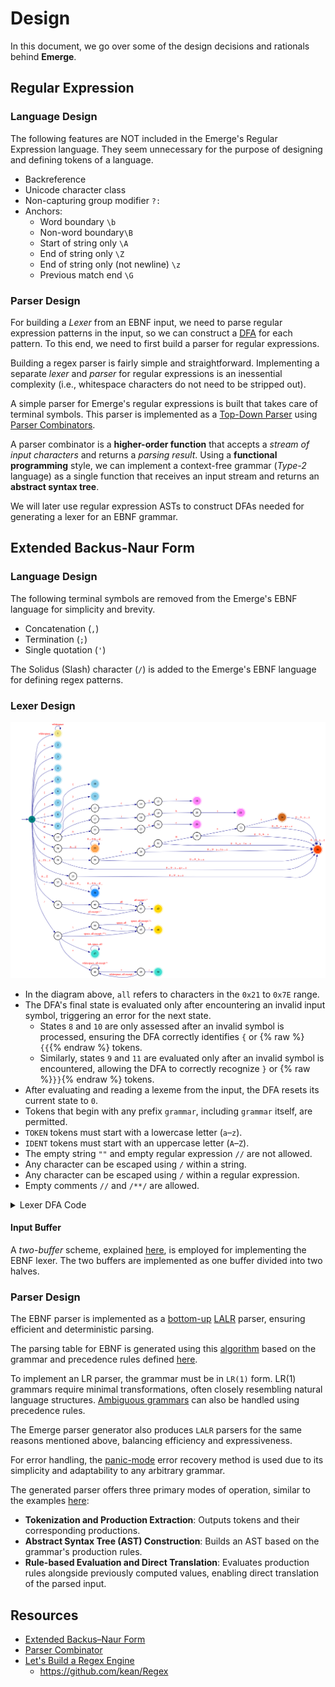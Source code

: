 # Design

In this document, we go over some of the design decisions and rationals behind **Emerge**.

## Regular Expression

### Language Design

The following features are NOT included in the Emerge's Regular Expression language.
They seem unnecessary for the purpose of designing and defining tokens of a language.

  - Backreference
  - Unicode character class
  - Non-capturing group modifier `?:`
  - Anchors:
      - Word boundary `\b`
      - Non-word boundary`\B`
      - Start of string only `\A`
      - End of string only `\Z`
      - End of string only (not newline) `\z`
      - Previous match end `\G`

### Parser Design

For building a *Lexer* from an EBNF input, we need to parse regular expression patterns in the input,
so we can construct a [DFA](https://en.wikipedia.org/wiki/Deterministic_finite_automaton) for each pattern.
To this end, we need to first build a parser for regular expressions.

Building a regex parser is fairly simple and straightforward.
Implementing a separate *lexer* and *parser* for regular expressions is an inessential complexity
(i.e., whitespace characters do not need to be stripped out).

A simple parser for Emerge's regular expressions is built that takes care of terminal symbols.
This parser is implemented as a [Top-Down Parser](https://en.wikipedia.org/wiki/Top-down_parsing)
using [Parser Combinators](https://en.wikipedia.org/wiki/Parser_combinator).

A parser combinator is a **higher-order function** that accepts a *stream of input characters* and returns a *parsing result*.
Using a **functional programming** style, we can implement a context-free grammar (*Type-2* language)
as a single function that receives an input stream and returns an **abstract syntax tree**.

We will later use regular expression ASTs to construct DFAs needed for generating a lexer for an EBNF grammar.

## Extended Backus-Naur Form

### Language Design

The following terminal symbols are removed from the Emerge's EBNF language for simplicity and brevity.

  - Concatenation (`,`)
  - Termination (`;`)
  - Single quotation (`'`)

The Solidus (Slash) character (`/`) is added to the Emerge's EBNF language for defining regex patterns.

### Lexer Design

![Lexer DFA](./lexer-dfa.png)

  - In the diagram above, `all` refers to characters in the `0x21` to `0x7E` range.
  - The DFA's final state is evaluated only after encountering an invalid input symbol,
    triggering an error for the next state.
    - States `8` and `10` are only assessed after an invalid symbol is processed,
      ensuring the DFA correctly identifies `{` or {% raw %}`{{`{% endraw %} tokens.
    - Similarly, states `9` and `11` are evaluated only after an invalid symbol is encountered,
      allowing the DFA to correctly recognize `}` or {% raw %}`}}`{% endraw %} tokens.
  - After evaluating and reading a lexeme from the input, the DFA resets its current state to `0`.
  - Tokens that begin with any prefix `grammar`, including `grammar` itself, are permitted.
  - `TOKEN` tokens must start with a lowercase letter (`a`–`z`).
  - `IDENT` tokens must start with an uppercase letter (`A`–`Z`).
  - The empty string `""` and empty regular expression `//` are not allowed.
  - Any character can be escaped using `/` within a string.
  - Any character can be escaped using `/` within a regular expression.
  - Empty comments `//` and `/**/` are allowed.

<details>
<summary>Lexer DFA Code</summary>

```go
package main

import (
	"fmt"

	. "github.com/moorara/algo/automata"
)

func main() {
	dfa := NewDFA(0, States{
		1, 2,
		3, 4, 5, 6, 7, 8, 9, 10, 11, 12, 13, 14, 15,
		17,
		22, 27, 31,
		38, 40, 42,
		46, 50,
		51, 54,
	})

	//====================< WHITESPACES >====================

	dfa.Add(0, '\t', 1)
	dfa.Add(0, ' ', 1)

	dfa.Add(1, '\t', 1)
	dfa.Add(1, ' ', 1)

	//====================< NEWLINES >====================

	dfa.Add(0, '\n', 2)
	dfa.Add(0, '\r', 2)

	dfa.Add(2, '\n', 2)
	dfa.Add(2, '\r', 2)

	//====================< MISC TOKENS >====================

	dfa.Add(0, '=', 3)
	dfa.Add(0, ';', 4)
	dfa.Add(0, '|', 5)
	dfa.Add(0, '(', 6)
	dfa.Add(0, ')', 7)
	dfa.Add(0, '[', 8)
	dfa.Add(0, ']', 9)
	dfa.Add(0, '{', 10)
	dfa.Add(0, '}', 11)
	dfa.Add(10, '{', 12)
	dfa.Add(11, '}', 13)
	dfa.Add(0, '<', 14)
	dfa.Add(0, '>', 15)

	//====================< PREDEF >====================

	dfa.Add(0, '$', 16)

	for _, r := range "0123456789ABCDEFGHIJKLMNOPQRSTUVWXYZ_" {
		if 'A' <= r && r <= 'Z' {
			dfa.Add(16, Symbol(r), 17)
		}

		dfa.Add(17, Symbol(r), 17)
	}

	//====================< ASSOCIATIVITY TOKENS >====================

	dfa.Add(0, '@', 18)

	dfa.Add(18, 'l', 19)
	dfa.Add(19, 'e', 20)
	dfa.Add(20, 'f', 21)
	dfa.Add(21, 't', 22)

	dfa.Add(18, 'r', 23)
	dfa.Add(23, 'i', 24)
	dfa.Add(24, 'g', 25)
	dfa.Add(25, 'h', 26)
	dfa.Add(26, 't', 27)

	dfa.Add(18, 'n', 28)
	dfa.Add(28, 'o', 29)
	dfa.Add(29, 'n', 30)
	dfa.Add(30, 'e', 31)

	//====================< GRAMMER, IDENT >====================

	dfa.Add(0, 'g', 32)
	dfa.Add(32, 'r', 33)
	dfa.Add(33, 'a', 34)
	dfa.Add(34, 'm', 35)
	dfa.Add(35, 'm', 36)
	dfa.Add(36, 'a', 37)
	dfa.Add(37, 'r', 38)

	for _, r := range "0123456789_abcdefghijklmnopqrstuvwxyz" {
		if 'a' <= r && r != 'g' {
			dfa.Add(0, Symbol(r), 39)
		}

		if r != 'r' {
			dfa.Add(32, Symbol(r), 40)
			dfa.Add(37, Symbol(r), 40)
		}

		if r != 'a' {
			dfa.Add(33, Symbol(r), 40)
			dfa.Add(36, Symbol(r), 40)
		}

		if r != 'm' {
			dfa.Add(34, Symbol(r), 40)
			dfa.Add(35, Symbol(r), 40)
		}

		dfa.Add(38, Symbol(r), 40)
		dfa.Add(39, Symbol(r), 40)
		dfa.Add(40, Symbol(r), 40)
	}

	//====================< TOKEN >====================

	for _, r := range "0123456789ABCDEFGHIJKLMNOPQRSTUVWXYZ_" {
		if 'A' <= r && r <= 'Z' {
			dfa.Add(0, Symbol(r), 41)
		}

		dfa.Add(41, Symbol(r), 42)
		dfa.Add(42, Symbol(r), 42)
	}

	//====================< STRING >====================

	dfa.Add(0, '"', 43)
	dfa.Add(43, '\\', 44)

	for r := 0x21; r <= 0x7E; r++ {
		dfa.Add(44, Symbol(r), 45)

		if r != '"' && r != '\\' {
			dfa.Add(43, Symbol(r), 45)
			dfa.Add(45, Symbol(r), 45)
		}
	}

	dfa.Add(45, '\\', 44)
	dfa.Add(45, '"', 46)

	//====================< REGEX >====================

	dfa.Add(0, '/', 47)
	dfa.Add(47, '\\', 48)

	for r := 0x20; r <= 0x7E; r++ {
		dfa.Add(48, Symbol(r), 49)

		if r != '/' && r != '\\' && r != '*' {
			dfa.Add(47, Symbol(r), 49)
		}

		if r != '/' && r != '\\' {
			dfa.Add(49, Symbol(r), 49)
		}
	}

	dfa.Add(49, '\\', 48)
	dfa.Add(49, '/', 50)

	//====================< SINGLE-LINE COMMENT >====================

	dfa.Add(47, '/', 51)

	dfa.Add(51, '\t', 51)
	for r := 0x20; r <= 0x7E; r++ {
		dfa.Add(51, Symbol(r), 51)
	}

	//====================< MULTI-LINE COMMENT >====================

	dfa.Add(47, '*', 52)

	for _, r := range "\t\n\r" {
		dfa.Add(52, Symbol(r), 52)
		dfa.Add(53, Symbol(r), 52)
	}

	for r := 0x20; r <= 0x7E; r++ {
		if r != '*' {
			dfa.Add(52, Symbol(r), 52)
		}

		if r != '/' {
			dfa.Add(53, Symbol(r), 52)
		}
	}

	dfa.Add(52, '*', 53)
	dfa.Add(53, '/', 54)

	//====================< END >====================

	fmt.Println(dfa.DOT())
}
```

```dot
digraph "Lexer DFA" {
  rankdir=LR;
  concentrate=false;

  node [style=bold];
  edge [color=darkblue fontcolor=red]

  start [style=invis];
  0  [label="0", shape=circle style=filled color=teal];
  1  [label="1", shape=doublecircle style=filled color=khaki];
  2  [label="2", shape=doublecircle style=filled color=khaki];
  3  [label="3", shape=doublecircle style=filled color=skyblue];
  4  [label="4", shape=doublecircle style=filled color=skyblue];
  5  [label="5", shape=doublecircle style=filled color=skyblue];
  6  [label="6", shape=doublecircle style=filled color=skyblue];
  7  [label="7", shape=doublecircle style=filled color=skyblue];
  8  [label="8", shape=doublecircle style=filled color=skyblue];
  9  [label="9", shape=doublecircle style=filled color=skyblue];
  10 [label="10", shape=doublecircle style=filled color=skyblue];
  11 [label="11", shape=doublecircle style=filled color=skyblue];
  12 [label="12", shape=doublecircle style=filled color=skyblue];
  13 [label="13", shape=doublecircle style=filled color=skyblue];
  14 [label="14", shape=doublecircle style=filled color=skyblue];
  15 [label="15", shape=doublecircle style=filled color=skyblue];
  16 [label="16", shape=circle];
  17 [label="17", shape=doublecircle style=filled color=tan1];
  18 [label="18", shape=circle];
  19 [label="19", shape=circle];
  20 [label="20", shape=circle];
  21 [label="21", shape=circle];
  22 [label="22", shape=doublecircle style=filled color=orchid1];
  23 [label="23", shape=circle];
  24 [label="24", shape=circle];
  25 [label="25", shape=circle];
  26 [label="26", shape=circle];
  27 [label="27", shape=doublecircle style=filled color=orchid1];
  28 [label="28", shape=circle];
  29 [label="29", shape=circle];
  30 [label="30", shape=circle];
  31 [label="31", shape=doublecircle style=filled color=orchid1];
  32 [label="32", shape=circle];
  33 [label="33", shape=circle];
  34 [label="34", shape=circle];
  35 [label="35", shape=circle];
  36 [label="36", shape=circle];
  37 [label="37", shape=circle];
  38 [label="38", shape=doublecircle style=filled color=chocolate];
  39 [label="39", shape=circle];
  40 [label="40", shape=doublecircle style=filled color=orangered];
  41 [label="41", shape=circle];
  42 [label="42", shape=doublecircle style=filled color=dodgerblue];
  43 [label="43", shape=circle];
  44 [label="44", shape=circle];
  45 [label="45", shape=circle];
  46 [label="46", shape=doublecircle style=filled color=gold];
  47 [label="47", shape=circle];
  48 [label="48", shape=circle];
  49 [label="49", shape=circle];
  50 [label="50", shape=doublecircle style=filled color=gold];
  51 [label="51", shape=doublecircle style=filled color=turquoise];
  52 [label="52", shape=circle];
  53 [label="53", shape=circle];
  54 [label="54", shape=doublecircle style=filled color=turquoise];

  start -> 0 [];

  0 -> 1   [label="\\t space"];
  0 -> 2   [label="\\n \\r"];
  0 -> 3   [label="="];
  0 -> 4   [label=";"];
  0 -> 5   [label="|"];
  0 -> 6   [label="("];
  0 -> 7   [label=")"];
  0 -> 8   [label="["];
  0 -> 9   [label="]"];
  0 -> 10  [label="{"];
  0 -> 11  [label="}"];
  0 -> 14  [label="<"];
  0 -> 15  [label=">"];
  0 -> 16  [label="$"];
  0 -> 18  [label="@"];
  0 -> 32  [label="g"];
  0 -> 39  [label="a ... f h ... z"];
  0 -> 41  [label="A ... Z"];
  0 -> 43  [label="\""];
  0 -> 47  [label="/"];
  1 -> 1   [label="\\t space"];
  2 -> 2   [label="\\n \\r"];
  10 -> 12 [label="{"];
  11 -> 13 [label="}"];
  16 -> 17 [label="A ... Z"];
  17 -> 17 [label="0 ... 9 A ... Z _"];
  18 -> 19 [label="l"];
  18 -> 23 [label="r"];
  18 -> 28 [label="n"];
  19 -> 20 [label="e"];
  20 -> 21 [label="f"];
  21 -> 22 [label="t"];
  23 -> 24 [label="i"];
  24 -> 25 [label="g"];
  25 -> 26 [label="h"];
  26 -> 27 [label="t"];
  28 -> 29 [label="o"];
  29 -> 30 [label="n"];
  30 -> 31 [label="e"];
  32 -> 33 [label="r"];
  32 -> 40 [label="0 ... 9 _ a ... q s ... z"];
  33 -> 34 [label="a"];
  33 -> 40 [label="0 ... 9 _ b ... z"];
  34 -> 35 [label="m"];
  34 -> 40 [label="0 ... 9 _ a ... l n ... z"];
  35 -> 36 [label="m"];
  35 -> 40 [label="0 ... 9 _ a ... l n ... z"];
  36 -> 37 [label="a"];
  36 -> 40 [label="0 ... 9 _ b ... z"];
  37 -> 38 [label="r"];
  37 -> 40 [label="0 ... 9 _ a ... q s ... z"];
  38 -> 40 [label="0 ... 9 _ a ... z"];
  39 -> 40 [label="0 ... 9 _ a ... z"];
  40 -> 40 [label="0 ... 9 _ a ... z"];
  41 -> 42 [label="0 ... 9 A ... Z _"];
  42 -> 42 [label="0 ... 9 A ... Z _"];
  43 -> 44 [label="\\"];
  43 -> 45 [label="all except \\ \""];
  44 -> 45 [label="all"];
  45 -> 44 [label="\\"];
  45 -> 45 [label="all except \\ \""];
  45 -> 46 [label="\""];
  47 -> 48 [label="\\"];
  47 -> 49 [label="space, all except / * \\"];
  47 -> 51 [label="/"];
  47 -> 52 [label="*"];
  48 -> 49 [label="space, all"];
  49 -> 48 [label="\\"];
  49 -> 49 [label="space, all except / \\"];
  49 -> 50 [label="/"];
  51 -> 51 [label="tab, space, all"];
  52 -> 52 [label="whitespace, newline, all except *"];
  52 -> 53 [label="*"];
  53 -> 52 [label="whitespace, newline, all except /"];
  53 -> 54 [label="/"];
}
```
</details>

#### Input Buffer

A *two-buffer* scheme, explained [here](./2-lexer_theory.md#input-buffering), is employed for implementing the EBNF lexer.
The two buffers are implemented as one buffer divided into two halves.

### Parser Design

The EBNF parser is implemented as a [bottom-up](./3-parser_theory.md#bottom-up-parsing)
[LALR](./3-parser_theory.md#lalr-parsers) parser, ensuring efficient and deterministic parsing.

The parsing table for EBNF is generated using this
[algorithm](https://pkg.go.dev/github.com/moorara/algo/parser/lr/lookahead#BuildParsingTable)
based on the grammar and precedence rules defined [here](./4-definitions.md#extended-backus-naur-form).

To implement an LR parser, the grammar must be in `LR(1)` form.
LR(1) grammars require minimal transformations, often closely resembling natural language structures.
[Ambiguous grammars](./3-parser_theory.md#ambiguous-grammars) can also be handled using precedence rules.

The Emerge parser generator also produces `LALR` parsers for the same reasons mentioned above,
balancing efficiency and expressiveness.

For error handling, the [panic-mode](./3-parser_theory.md#panic-mode-recovery) error recovery method is used
due to its simplicity and adaptability to any arbitrary grammar.

The generated parser offers three primary modes of operation, similar to the examples
[here](https://pkg.go.dev/github.com/moorara/algo/parser/lr/lookahead#pkg-examples):

  - **Tokenization and Production Extraction**: Outputs tokens and their corresponding productions.
  - **Abstract Syntax Tree (AST) Construction**: Builds an AST based on the grammar's production rules.
  - **Rule-based Evaluation and Direct Translation**: Evaluates production rules
    alongside previously computed values, enabling direct translation of the parsed input.

## Resources

  - [Extended Backus–Naur Form](https://en.wikipedia.org/wiki/Extended_Backus%E2%80%93Naur_form)
  - [Parser Combinator](https://en.wikipedia.org/wiki/Parser_combinator)
  - [Let's Build a Regex Engine](https://kean.blog/post/lets-build-regex)
    - https://github.com/kean/Regex
